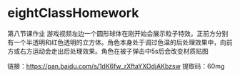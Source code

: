 # eightClassHomework
第八节课作业
游戏视频左边一个圆形球体在刚开始会展示粒子特效。正前方分别有一个半透明和红色透明的立方体。角色本身处于调过色温的后处理效果中，向前方或右方运动会走出后处理效果。角色在被子弹击中5s后会改变材质贴图

链接：https://pan.baidu.com/s/1dK6fw_rXftaYXOdjAKbzsw 
提取码：60mg
